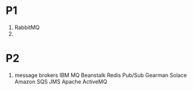 # P1
1) RabbitMQ
2) 

# P2
1) message brokers
   IBM MQ
   Beanstalk
   Redis Pub/Sub
   Gearman
   Solace
   Amazon SQS
   JMS
   Apache ActiveMQ